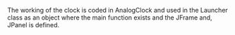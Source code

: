 The working of the clock is coded in AnalogClock and used in the Launcher class as an object where the main function exists and the JFrame and, JPanel is defined. 
